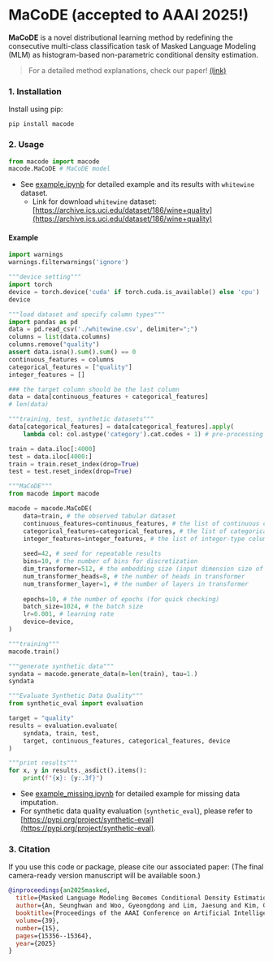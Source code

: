 # MaCoDE (accepted to AAAI 2025!)

**MaCoDE** is a novel distributional learning method by redefining the consecutive multi-class classification task of Masked Language Modeling (MLM) as histogram-based non-parametric conditional density estimation. 

> For a detailed method explanations, check our paper! [(link)](https://ojs.aaai.org/index.php/AAAI/article/view/33685)

### 1. Installation
Install using pip:
```
pip install macode
```

### 2. Usage
```python
from macode import macode
macode.MaCoDE # MaCoDE model
```
- See [example.ipynb](example.ipynb) for detailed example and its results with `whitewine` dataset.
  - Link for download `whitewine` dataset: [https://archive.ics.uci.edu/dataset/186/wine+quality](https://archive.ics.uci.edu/dataset/186/wine+quality)

#### Example
```python
import warnings
warnings.filterwarnings('ignore')

"""device setting"""
import torch
device = torch.device('cuda' if torch.cuda.is_available() else 'cpu')
device

"""load dataset and specify column types"""
import pandas as pd
data = pd.read_csv('./whitewine.csv', delimiter=";")
columns = list(data.columns)
columns.remove("quality")
assert data.isna().sum().sum() == 0
continuous_features = columns
categorical_features = ["quality"]
integer_features = []

### the target column should be the last column
data = data[continuous_features + categorical_features] 
# len(data)

"""training, test, synthetic datasets"""
data[categorical_features] = data[categorical_features].apply(
    lambda col: col.astype('category').cat.codes + 1) # pre-processing

train = data.iloc[:4000]
test = data.iloc[4000:]
train = train.reset_index(drop=True)
test = test.reset_index(drop=True)

"""MaCoDE"""
from macode import macode

macode = macode.MaCoDE(
    data=train, # the observed tabular dataset
    continuous_features=continuous_features, # the list of continuous columns of data
    categorical_features=categorical_features, # the list of categorical columns of data
    integer_features=integer_features, # the list of integer-type columns of data
    
    seed=42, # seed for repeatable results
    bins=10, # the number of bins for discretization
    dim_transformer=512, # the embedding size (input dimension size of transformer)
    num_transformer_heads=8, # the number of heads in transformer
    num_transformer_layer=1, # the number of layers in transformer
    
    epochs=10, # the number of epochs (for quick checking)
    batch_size=1024, # the batch size
    lr=0.001, # learning rate
    device=device,
)

"""training"""
macode.train()

"""generate synthetic data"""
syndata = macode.generate_data(n=len(train), tau=1.)
syndata

"""Evaluate Synthetic Data Quality"""
from synthetic_eval import evaluation

target = "quality"
results = evaluation.evaluate(
    syndata, train, test, 
    target, continuous_features, categorical_features, device
)

"""print results"""
for x, y in results._asdict().items():
    print(f"{x}: {y:.3f}")
```
- See [example_missing.ipynb](example_missing.ipynb) for detailed example for missing data imputation.
- For synthetic data quality evaluation (`synthetic_eval`), please refer to [https://pypi.org/project/synthetic-eval](https://pypi.org/project/synthetic-eval).

### 3. Citation
If you use this code or package, please cite our associated paper: (The final camera-ready version manuscript will be available soon.)
```bibtex
@inproceedings{an2025masked,
  title={Masked Language Modeling Becomes Conditional Density Estimation for Tabular Data Synthesis},
  author={An, Seunghwan and Woo, Gyeongdong and Lim, Jaesung and Kim, ChangHyun and Hong, Sungchul and Jeon, Jong-June},
  booktitle={Proceedings of the AAAI Conference on Artificial Intelligence},
  volume={39},
  number={15},
  pages={15356--15364},
  year={2025}
}
```
